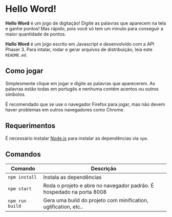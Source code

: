 # Hello Word!

**Hello Word** é um jogo de digitação! Digite as palavras que aparecem na tela e ganhe pontos! Mas rápido, pois você só tem um minuto para conseguir a maior quantidade de pontos.

**Hello Word** é um jogo escrito em Javascript e desenvolvido com a API Phaser 3. Para intalar, rodar e gerar arquivos de distribuição, leia este `README.md`.

## Como jogar

Simplesmente clique em jogar e digite as palavras que aparecerem. As palavras estão todas em portugês e nenhuma contém acentos ou outros símbolos.

É recomendado que se use o navegador Firefox para jogar, mas não devem haver problemas em outros navegadores como Chrome.

## Requerimentos

É necessário instalar [Node.js](https://nodejs.org) para instalar as dependências via `npm`.

## Comandos

| Comando | Descrição |
|---------|-------------|
| `npm install` | Instala as dependências |
| `npm start` | Roda o projeto e abre no navegador padrão. É hospedado na porta 8008 |
| `npm run build` | Gera uma build do projeto com minification, uglification, etc.. |

